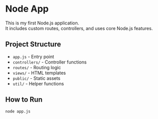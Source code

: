 ﻿# Node App

This is my first Node.js application.  
It includes custom routes, controllers, and uses core Node.js features.

## Project Structure

- `app.js` - Entry point
- `controllers/` - Controller functions
- `routes/` - Routing logic
- `views/` - HTML templates
- `public/` - Static assets
- `util/` - Helper functions

## How to Run

```bash
node app.js
```


